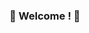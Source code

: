 ### :slightly_smiling_face: Welcome ! :rocket:

<!--
**42Matt42/42Matt42** is a ✨ _special_ ✨ repository because its `README.md` (this file) appears on your GitHub profile.
-->
